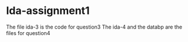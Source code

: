 # Ida-assignment1
The file ida-3 is the code for question3
The ida-4 and the databp are the files for question4
